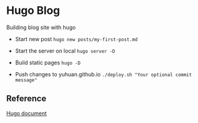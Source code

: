 # Hugo Blog

Building blog site with hugo

- Start new post
```hugo new posts/my-first-post.md```

- Start the server on local
```hugo server -D```

- Build static pages
```hugo -D```

- Push changes to yuhuan.github.io
`./deploy.sh "Your optional commit message"`

## Reference
[Hugo document](https://gohugo.io/documentation/)